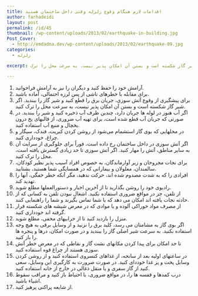 ```yaml
---
title: اقدامات لازم هنگام وقوع زلزله وقتی داخل ساختمان هستید
author: farhadeidi
layout: post
permalink: /id/45
thumbnail: /wp-content/uploads/2013/02/earthquake-in-building.jpg
Post_Cover:
  - http://emdadna.dev/wp-content/uploads/2013/02/earthquake-09.jpg
categories:
  - زلزله

excerpt: آرامش خود را حفظ کنید و دیگران را نیز به آرامش فراخوانید. برای مقابله با خطرهای ناشی از پس لرزه احتمالی، آماده باشید. برای پیشگیری از وقوع آتش سوزی، جریان برق را قطع کنید و شیر گاز را ببندید. اگر شیر گاز شکسته است و بستن آن امکان پذیر نیست، به سرعت محل را ترک

---
```

  1. آرامش خود را حفظ کنید و دیگران را نیز به آرامش فراخوانید.
  2. برای مقابله با خطرهای ناشی از پس لرزه احتمالی، آماده باشید.
  3. برای پیشگیری از وقوع آتش سوزی، جریان برق را قطع کنید و شیر گاز را ببندید. اگر شیر گاز شکسته است و بستن آن امکان پذیر نیست، به سرعت محل را ترک کنید.
  4. اگر آب هنوز در لوله ها جریان دارد، چندین ظرف آب ذخیره کنید و شیر را ببندید. در صورتی که جریان آب قطع شده است، برای تهیه آب ضروری، از قالبهای یخ درون یخچال و منبع آب استفاده کنید.
  5. در محلهایی که بوی گاز استشمام می‌شود از روشن کردن کبریت، فندک، سیگار و چراغ، خودداری کنید.
  6. اگر آتش سوزی در داخل ساختمان رخ داده است، فوراً برای جلوگیری از سرایت آن به سایر مناطق، آتش را مهار کنید. اگر آتش سوزی تا حد زیادی گسترش یافته است، محل را ترک کنید.
  7. برای نجات مجروحان و زیر آوارماندگان، به خصوص افراد آسیب پذیر نظیر کودکان، سالمندان، معلولان و بیمارانی که در همسایگی شما هستید، بشتابید.
  8. افرادی را که به شدت مصدوم شده اند، حرکت ندهید، مگر آنکه خطر خفگی، آنها را تهدید کند.
  9. رادیوی خود را روشن بگذارید تا از آخرین اخبار و دستورالعملها مطلع شوید.
 10. از تلفن، جز در مواقع ضروری استفاده نکنید. اشغال نبودن تلفن به کسانی که از حادثه نجات یافته اند امکان می دهد که با شما تماس بگیرند و شما را راهنمایی کنند.
 11. از مصرف مواد خوراکی آلوده و یا موادی که در معرض شیشه های شکسته قرار گرفته اند خودداری کنید.
 12. منزل را بازدید کنید تا از خرابیهای مخفی، مطلع شوید.
 13. اگر بوی گاز به مشامتان می رسد، کلید برق را نزنید و از وسایل برقی به هیچ وجه استفاده نکنید. به سرعت شیر اصلی گاز را ببندید و در صورت امکان، درها و پنجره ها را باز کنید.
 14. تا حد امکان برای پیدا کردن مکانهای نشت گاز و نقاطی که در معرض خطر آتش سوزی هستند از چراغ قوه استفاده کنید.
 15. در ساعتهای اولیه بعد از سانحه، از غذاهای کنسروی استفاده کنید و از روشن کردن وسایل پخت و پز غذا خوددای کنید. در صورت ضرورت به کارگیری این وسایل، سعی کنید از گاز سفری و یا منقل ذغالی در خارج از خانه استفاده کنید.
 16. درب کمدها و قفسه ها را، در مواقع ضروری، با احتیاط باز کنید و مراقب سقوط اشیاء باشید.
 17. از شایعه پراکنی پرهیز کنید.